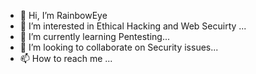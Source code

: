 - 👋 Hi, I’m RainbowEye
- 👀 I’m interested in Ethical Hacking and Web Secuirty ...
- 🌱 I’m currently learning Pentesting...
- 💞️ I’m looking to collaborate on Security issues...
- 📫 How to reach me ...

<!---
ntelu1991/ntelu1991 is a ✨ special ✨ repository because its `README.md` (this file) appears on your GitHub profile.
You can click the Preview link to take a look at your changes.
--->
